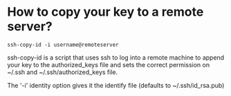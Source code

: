 # How to copy your key to a remote server?

`ssh-copy-id -i username@remoteserver`

ssh-copy-id is a script that uses ssh to log into a remote machine to append your key to the authorized_keys file and sets the correct permission on ~/.ssh and ~/.ssh/authorized_keys file.

The '-i' identity option gives it the identify file (defaults to ~/.ssh/id_rsa.pub)